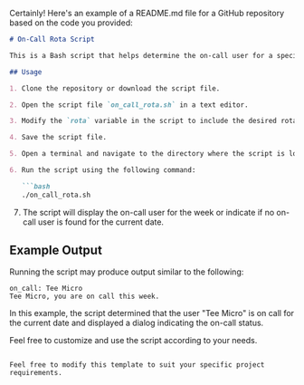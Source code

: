 Certainly! Here's an example of a README.md file for a GitHub repository based on the code you provided:

```markdown
# On-Call Rota Script

This is a Bash script that helps determine the on-call user for a specific date based on a pre-defined rota. It displays the on-call user for the week or indicates if no on-call user is found for the current date.

## Usage

1. Clone the repository or download the script file.

2. Open the script file `on_call_rota.sh` in a text editor.

3. Modify the `rota` variable in the script to include the desired rota data. Make sure to follow the specified format for each entry, including the date and name of the on-call user.

4. Save the script file.

5. Open a terminal and navigate to the directory where the script is located.

6. Run the script using the following command:

   ```bash
   ./on_call_rota.sh
   ```

7. The script will display the on-call user for the week or indicate if no on-call user is found for the current date.

## Example Output

Running the script may produce output similar to the following:

```
on_call: Tee Micro
Tee Micro, you are on call this week.
```

In this example, the script determined that the user "Tee Micro" is on call for the current date and displayed a dialog indicating the on-call status.

Feel free to customize and use the script according to your needs.

```

Feel free to modify this template to suit your specific project requirements.
